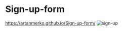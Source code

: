 # Sign-up-form
https://artanmerko.github.io/Sign-up-form/
![sign-up](https://user-images.githubusercontent.com/97398977/160016462-3a4cd695-e9ce-4db4-ab4b-3c841de44d8d.png)
